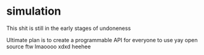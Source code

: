 # simulation

This shit is still in the early stages of undoneness

Ultimate plan is to create a programmable API for everyone to use yay open source ftw lmaoooo xdxd heehee
